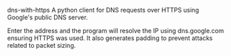  dns-with-https
A python client for DNS requests over HTTPS using Google's public DNS server.

Enter the address and the program will resolve the IP using dns.google.com ensuring HTTPS was used. It also generates padding to prevent attacks related to packet sizing.
